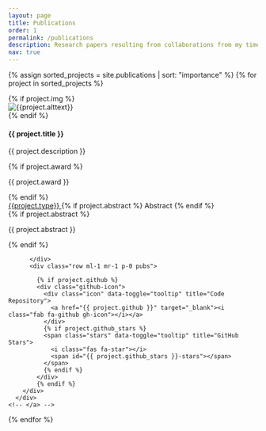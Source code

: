 ```yaml
---
layout: page
title: Publications
order: 1
permalink: /publications
description: Research papers resulting from collaborations from my time in undergraduate years at IIT Guwahati, IBM Research India, and now at University of Maryland.
nav: true
---
```


<div class="newprojects container mt-4">

  {% assign sorted_projects = site.publications | sort: "importance" %}
  {% for project in sorted_projects %}
  
  <div class="row mb-3">
    <!-- {% if project.redirect %}
    <a href="{{ project.redirect }}" target="_blank">
    {% else %}
    <a href="{{ project.url | relative_url }}">
    {% endif %} -->
      {% if project.img %}
      <div class="col-sm-3">
          <img class="img-fluid" src="{{ project.img | relative_url }}" alt="{{project.alttext}}">
      </div>
      {% endif %}
      <div class="col-sm-9">
          <h4 class="card-title">{{ project.title }}</h4>
          <p class="card-text">{{ project.description }}</p>
          {% if project.award %}
            <p class="purplecolor"> <i class="fas fa-trophy"></i> {{ project.award }}</p>
          {% endif %}
          <div class="row abbr ml-1 p-0 pubs">
           <div class="links">
                <a href="{{ project.pdf }}" class="btn btn-sm z-depth-0 m-0" role="button" target="_blank">{{project.type}} <i class="fas fa-download"></i></a>
                {% if project.abstract %}
                  <a class="abstract btn btn-sm z-depth-0" role="button">Abstract</a>
                {% endif %}
                </div>
                {% if project.abstract %}
                  <div class="abstract hidden">
                    <p>{{ project.abstract }}</p>
                  </div>
                {% endif %}

          </div>
          <div class="row ml-1 mr-1 p-0 pubs">
              
            {% if project.github %}
            <div class="github-icon">
              <div class="icon" data-toggle="tooltip" title="Code Repository">
                <a href="{{ project.github }}" target="_blank"><i class="fab fa-github gh-icon"></i></a>
              </div>
              {% if project.github_stars %}
              <span class="stars" data-toggle="tooltip" title="GitHub Stars">
                <i class="fas fa-star"></i>
                <span id="{{ project.github_stars }}-stars"></span>
              </span>
              {% endif %}
            </div>
            {% endif %}
        </div>
      </div>
    <!-- </a> -->
  </div>
{% endfor %}

</div>
